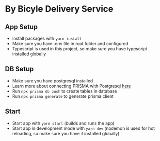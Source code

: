 # By Bicyle Delivery Service

## <b> App Setup </b>

- Install packages with `yarn install`
- Make sure you have .env file in root folder and configured
- Typescript is used in this project, so make sure you have typescript installed globally

## <b> DB Setup </b>

- Make sure you have postgresql installed
- Learn more about connecting PRISMA with Postgresql [here](https://www.prisma.io/docs/orm/overview/databases/postgresql)
- Run `npx prisma db push` to create tables in database
- Run `npx prisma generate` to generate prisma client

## <b> Start </b>

- Start app with `yarn start` (builds and runs the app)
- Start app in development mode with `yarn dev` (nodemon is used for hot reloading, so make sure you have it installed globally)
